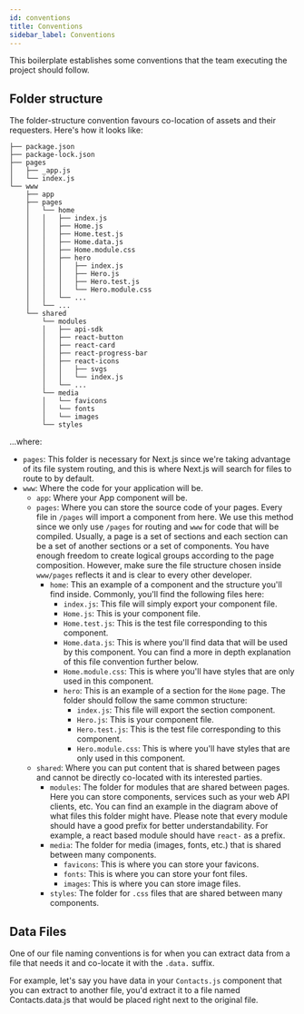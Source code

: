 ```yaml
---
id: conventions
title: Conventions
sidebar_label: Conventions
---
```


This boilerplate establishes some conventions that the team executing the project should follow.

## Folder structure

The folder-structure convention favours co-location of assets and their requesters. Here's how it looks like:

```
├── package.json
├── package-lock.json
├── pages
│   ├── _app.js
│   └── index.js
└── www
    ├── app
    ├── pages
    │   └── home
    │   │   ├── index.js
    │   │   ├── Home.js
    │   │   ├── Home.test.js
    │   │   ├── Home.data.js
    │   │   ├── Home.module.css
    │   │   ├── hero
    │   │   │   ├── index.js
    │   │   │   ├── Hero.js
    │   │   │   ├── Hero.test.js
    │   │   │   └── Hero.module.css
    │   │   └── ...
    │   └── ...
    └── shared
        └── modules
        │   ├── api-sdk
        │   ├── react-button
        │   ├── react-card
        │   ├── react-progress-bar
        │   ├── react-icons
        │   │   ├── svgs
        │   │   └── index.js
        │   └── ...
        └── media
        │   └── favicons
        │   └── fonts
        │   └── images
        └── styles
```

...where:

- `pages`: This folder is necessary for Next.js since we're taking advantage of its file system routing, and this is where Next.js will search for files to route to by default.
- `www`: Where the code for your application will be.
    - `app`: Where your App component will be.
    - `pages`: Where you can store the source code of your pages. Every file in `/pages` will import a component from here. We use this method since we only use `/pages` for routing and `www` for code that will be compiled. Usually, a page is a set of sections and each section can be a set of another sections or a set of components. You have enough freedom to create logical groups according to the page composition. However, make sure the file structure chosen inside `www/pages` reflects it and is clear to every other developer.
        - `home`: This an example of a component and the structure you'll find inside. Commonly, you'll find the following files here:
            - `index.js`: This file will simply export your component file.
            - `Home.js`: This is your component file.
            - `Home.test.js`: This is the test file corresponding to this component.
            - `Home.data.js`: This is where you'll find data that will be used by this component. You can find a more in depth explanation of this file convention further below.
            - `Home.module.css`: This is where you'll have styles that are only used in this component.
            - `hero`: This is an example of a section for the `Home` page. The folder should follow the same common structure:
            	- `index.js`: This file will export the section component.
            	- `Hero.js`: This is your component file.
            	- `Hero.test.js`: This is the test file corresponding to this component.
            	- `Hero.module.css`: This is where you'll have styles that are only used in this component.
    - `shared`: Where you can put content that is shared between pages and cannot be directly co-located with its interested parties.
        - `modules`: The folder for modules that are shared between pages. Here you can store components, services such as your web API clients, etc. You can find an example in the diagram above of what files this folder might have. Please note that every module should have a good prefix for better understandability. For example, a react based module should have `react-` as a prefix.
        - `media`: The folder for media (images, fonts, etc.) that is shared between many components.
            - `favicons`: This is where you can store your favicons.
            - `fonts`: This is where you can store your font files.
            - `images`: This is where you can store image files.
        - `styles`:  The folder for `.css` files that are shared between many components.

## Data Files

One of our file naming conventions is for when you can extract data from a file that needs it and co-locate it with the `.data.` suffix.

For example, let's say you have data in your `Contacts.js` component that you can extract to another file, you'd extract it to a file named Contacts.data.js that would be placed right next to the original file.
